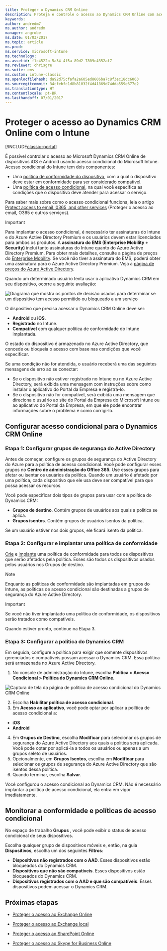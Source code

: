 ```yaml
---
title: Proteger o Dynamics CRM Online
description: Proteja e controle o acesso ao Dynamics CRM Online com acesso condicional.
keywords: 
author: andredm7
ms.author: andredm
manager: angrobe
ms.date: 01/03/2017
ms.topic: article
ms.prod: 
ms.service: microsoft-intune
ms.technology: 
ms.assetid: f1c4522b-5a34-4f5a-89d2-7809c4352af7
ms.reviewer: chrisgre
ms.suite: ems
ms.custom: intune-classic
ms.openlocfilehash: da92d75cfafa2a605ed8606ba7c8f3ec18dc6063
ms.sourcegitcommit: 34cfebfc1d8b81032f4d41869d74dda559e677e2
ms.translationtype: HT
ms.contentlocale: pt-BR
ms.lasthandoff: 07/01/2017
---
```

# <a name="protect-access-to-dynamics-crm-online-with-intune"></a>Proteger o acesso ao Dynamics CRM Online com o Intune

[!INCLUDE[classic-portal](../includes/classic-portal.md)]

É possível controlar o acesso ao Microsoft Dynamics CRM Online de dispositivos iOS e Android usando acesso condicional do Microsoft Intune.  Acesso condicional do Intune tem dois componentes:
* Uma [política de conformidade do dispositivo](introduction-to-device-compliance-policies-in-microsoft-intune.md), com a qual o dispositivo deve estar em conformidade para ser considerado compatível.
* Uma [política de acesso condicional](restrict-access-to-email-and-o365-services-with-microsoft-intune.md), na qual você especifica as condições que o dispositivo deve atender para acessar o serviço.

Para saber mais sobre como o acesso condicional funciona, leia o artigo [Protect access to email, 0365, and other services](restrict-access-to-email-and-o365-services-with-microsoft-intune.md) (Proteger o acesso ao email, O365 e outros serviços).

> [!IMPORTANT]
> Para implantar o acesso condicional, é necessário ter assinaturas do Intune e do Azure Active Directory Premium e os usuários devem estar licenciados para ambos os produtos. A **assinatura do EMS (Enterprise Mobility + Security)** inclui tanto assinaturas do Intune quanto do Azure Active Directory Premium. Para obter mais detalhes, consulte a página de preços do [Enterprise Mobility](https://www.microsoft.com/cloud-platform/enterprise-mobility-pricing). Se você não tiver a assinatura do EMS, poderá obter uma assinatura para o Azure Active Directory Premium. Veja a [página de preços do Azure Active Directory](https://azure.microsoft.com/pricing/details/active-directory/).

Quando um determinado usuário tenta usar o aplicativo Dynamics CRM em seu dispositivo, ocorre a seguinte avaliação:

![Diagrama que mostra os pontos de decisão usados para determinar se um dispositivo tem acesso permitido ou bloqueado a um serviço](../media/mdm-ca-dynamics-crm-flow-diagram.png)

O dispositivo que precisa acessar o Dynamics CRM Online deve ser:
* **Android** ou **iOS**.
* **Registrado** no Intune.
* **Compatível** com qualquer política de conformidade do Intune implantada.

O estado do dispositivo é armazenado no Azure Active Directory, que concede ou bloqueia o acesso com base nas condições que você especificar.

Se uma condição não for atendida, o usuário receberá uma das seguintes mensagens de erro ao se conectar:
* Se o dispositivo não estiver registrado no Intune ou no Azure Active Directory, será exibida uma mensagem com instruções sobre como instalar o aplicativo do Portal da Empresa e registrá-lo.
* Se o dispositivo não for compatível, será exibida uma mensagem que direciona o usuário ao site do Portal da Empresa do Microsoft Intune ou ao aplicativo do Portal da Empresa, em que ele pode encontrar informações sobre o problema e como corrigi-lo.

## <a name="configure-conditional-access-for-dynamics-crm-online"></a>Configurar acesso condicional para o Dynamics CRM Online  
### <a name="step-1-configure-active-directory-security-groups"></a>Etapa 1: Configurar grupos de segurança do Active Directory

Antes de começar, configure os grupos de segurança do Active Directory do Azure para a política de acesso condicional. Você pode configurar esses grupos no **Centro de administração do Office 365**. Use esses grupos para afetar ou isentar os usuários da política. Quando um usuário é afetado por uma política, cada dispositivo que ele usa deve ser compatível para que possa acessar os recursos.

Você pode especificar dois tipos de grupos para usar com a política do Dynamics CRM:
* **Grupos de destino**. Contém grupos de usuários aos quais a política se aplica.
* **Grupos isentos**. Contém grupos de usuários isentos da política.

Se um usuário estiver nos dois grupos, ele ficará isento da política.

### <a name="step-2-configure-and-deploy-a-compliance-policy"></a>Etapa 2: Configurar e implantar uma política de conformidade
[Crie](create-a-device-compliance-policy-in-microsoft-intune.md) e [implante](deploy-and-monitor-a-device-compliance-policy-in-microsoft-intune.md) uma política de conformidade para todos os dispositivos que serão afetados pela política. Esses são todos os dispositivos usados pelos usuários nos Grupos de destino.

> [!NOTE]
> Enquanto as políticas de conformidade são implantadas em grupos do Intune, as políticas de acesso condicional são destinadas a grupos de segurança do Azure Active Directory.

> [!IMPORTANT]
> Se você não tiver implantado uma política de conformidade, os dispositivos serão tratados como compatíveis.

Quando estiver pronto, continue na Etapa 3.
### <a name="step-3-configure-the-dynamics-crm-policy"></a>Etapa 3: Configurar a política do Dynamics CRM
Em seguida, configure a política para exigir que somente dispositivos gerenciados e compatíveis possam acessar o Dynamics CRM. Essa política será armazenada no Azure Active Directory.

1.  No console de administração do Intune, escolha **Política > Acesso Condicional > Política do Dynamics CRM Online**.

  ![Captura de tela da página de política de acesso condicional do Dynamics CRM Online](../media/mdm-ca-dynamics-crm-policy-configuration.png)

2.  Escolha **Habilitar política de acesso condicional**.
3.  Em **Acesso ao aplicativo**, você pode optar por aplicar a política de acesso condicional a:
  * **iOS**
  * **Android**
4.  Em **Grupos de Destino**, escolha **Modificar** para selecionar os grupos de segurança do Azure Active Directory aos quais a política será aplicada. Você pode optar por aplicá-la a todos os usuários ou apenas a um grupos seleto de usuários.
5.  Opcionalmente, em **Grupos Isentos**, escolha em **Modificar** para selecionar os grupos de segurança do Azure Active Directory que são isentos dessa política.
6.  Quando terminar, escolha **Salvar**.

Você configurou o acesso condicional ao Dynamics CRM. Não é necessário implantar a política de acesso condicional, ela entra em vigor imediatamente.
##  <a name="monitor-the-compliance-and-conditional-access-policies"></a>Monitorar a conformidade e políticas de acesso condicional

No espaço de trabalho **Grupos** , você pode exibir o status de acesso condicional de seus dispositivos.

Escolha qualquer grupo de dispositivos móveis e, então, na guia **Dispositivos**, escolha um dos seguintes **Filtros**:
* **Dispositivos não registrados com o AAD**. Esses dispositivos estão bloqueados do Dynamics CRM.
* **Dispositivos que não são compatíveis**. Esses dispositivos estão bloqueados do Dynamics CRM.
* **Dispositivos registrados com o AAD e que são compatíveis**. Esses dispositivos podem acessar o Dynamics CRM.

##  <a name="next-steps"></a>Próximas etapas
* [Proteger o acesso ao Exchange Online](restrict-access-to-exchange-online-with-microsoft-intune.md)

* [Proteger o acesso ao Exchange local](restrict-access-to-exchange-onpremises-with-microsoft-intune.md)
* [Proteger o acesso ao SharePoint Online](restrict-access-to-sharepoint-online-with-microsoft-intune.md)

* [Proteger o acesso ao Skype for Business Online](restrict-access-to-skype-for-business-online-with-microsoft-intune.md)
